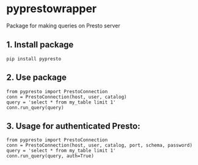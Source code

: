 # pyprestowrapper
Package for making queries on Presto server

## 1. Install package

	pip install pypresto

## 2. Use package

	from pypresto import PrestoConnection
	conn = PrestoConnection(host, user, catalog)
	query = 'select * from my_table limit 1'
	conn.run_query(query)

## 3. Usage for authenticated Presto:

	from pypresto import PrestoConnection
	conn = PrestoConnection(host, user, catalog, port, schema, password)
	query = 'select * from my_table limit 1'
	conn.run_query(query, auth=True)
